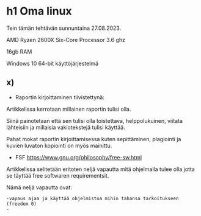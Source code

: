 # h1 Oma linux

Tein tämän tehtävän sunnuntaina 27.08.2023. 

AMD Ryzen 2600X Six-Core Processor 3.6 ghz

16gb RAM

Windows 10 64-bit käyttöjärjestelmä

## x)

- Raportin kirjoittaminen tiivistettynä:

Artikkelissa kerrotaan millainen raportin tulisi olla. 

Siinä painotetaan että sen tulisi olla toistettava, helppolukuinen, viitata lähteisiin ja millaisia vakiotekstejä tulisi käyttää.

Pahat mokat raportin kirjoittamisessa kuten sepittäminen, plagiointi ja kuvien luvaton kopiointi on myös mainittu.


- FSF https://www.gnu.org/philosophy/free-sw.html

Artikkelissa selitetään eritoten neljä vapautta mitä ohjelmalla tulee olla jotta se täyttää free softwaren requirementsit. 

Nämä neljä vapautta ovat: 

    -vapaus ajaa ja käyttää ohjelmistoa mihin tahansa tarkoitukseen (freedom 0)
    -
